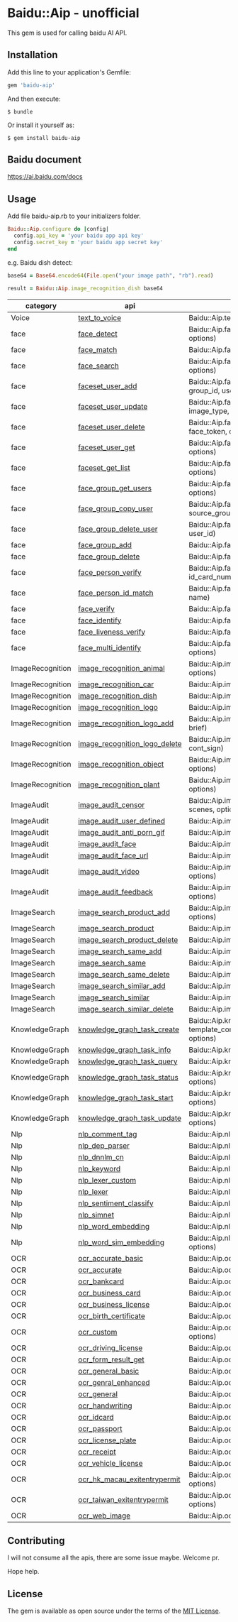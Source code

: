 # Baidu::Aip - unofficial

This gem is used for calling baidu AI API.

## Installation

Add this line to your application's Gemfile:

```ruby
gem 'baidu-aip'
```

And then execute:

    $ bundle

Or install it yourself as:

    $ gem install baidu-aip

## Baidu document
https://ai.baidu.com/docs

## Usage
Add file baidu-aip.rb to your initializers folder.
```ruby
Baidu::Aip.configure do |config|
  config.api_key = 'your baidu app api key'
  config.secret_key = 'your baidu app secret key'
end
```

e.g.
Baidu dish detect:
```ruby
base64 = Base64.encode64(File.open("your image path", "rb").read)

result = Baidu::Aip.image_recognition_dish base64
```
| category | api | example |
|----------|-----|---------|
| Voice | [text_to_voice](https://ai.baidu.com/docs#/TTS-API/top) | Baidu::Aip.text_to_voice(text, options) |
| face | [face_detect](https://ai.baidu.com/docs#/Face-Detect-V3/top) | Baidu::Aip.face_detect(image, image_type, options) |
| face | [face_match](https://ai.baidu.com/docs#/Face-Match-V3/top) | Baidu::Aip.face_match(images, options) |
| face | [face_search](https://ai.baidu.com/docs#/Face-Search-V3/top) | Baidu::Aip.face_search(image, image_type, options) |
| face | [faceset_user_add](https://ai.baidu.com/docs#/Face-Set-V3/8bea9967) | Baidu::Aip.faceset_user_add(image, image_type, group_id, user_id, options) |
| face | [faceset_user_update](https://ai.baidu.com/docs#/Face-Set-V3/bc7f58d1) | Baidu::Aip.faceset_user_update(image, image_type, group_id, user_id, options) |
| face | [faceset_user_delete](https://ai.baidu.com/docs#/Face-Set-V3/912191e1) | Baidu::Aip.faceset_user_delete(user_id, group_id, face_token, options) |
| face | [faceset_user_get](https://ai.baidu.com/docs#/Face-Set-V3/a8205a0b) | Baidu::Aip.faceset_user_get(user_id, group_id, options) |
| face | [faceset_get_list](https://ai.baidu.com/docs#/Face-Set-V3/871dcfcb) | Baidu::Aip.faceset_get_list(user_id, group_id, options) |
| face | [face_group_get_users](https://ai.baidu.com/docs#/Face-Set-V3/67d10e05) | Baidu::Aip.face_group_get_users(group_id, options) |
| face | [face_group_copy_user](https://ai.baidu.com/docs#/Face-Set-V3/4c8cc30a) | Baidu::Aip.face_group_copy_user(user_id, source_group_id, dest_group_id) |
| face | [face_group_delete_user](https://ai.baidu.com/docs#/Face-Set-V3/95b207bf) | Baidu::Aip.face_group_delete_user(group_id, user_id) |
| face | [face_group_add](https://ai.baidu.com/docs#/Face-Set-V3/5867daad) | Baidu::Aip.face_group_add(group_id) |
| face | [face_group_delete](https://ai.baidu.com/docs#/Face-Set-V3/24e7452a) | Baidu::Aip.face_group_delete(group_id) |
| face | [face_person_verify](https://ai.baidu.com/docs#/Face-PersonVerify-V3/5e90cef1) | Baidu::Aip.face_person_verify(image, image_type, id_card_number, name, options) |
| face | [face_person_id_match](https://ai.baidu.com/docs#/Face-PersonVerify-V3/5e90cef1) | Baidu::Aip.face_person_id_match(id_card_number, name) |
| face | [face_verify](https://ai.baidu.com/docs#/Face-Liveness-V3/top) | Baidu::Aip.face_verify(image, image_type, options) |
| face | [face_identify](https://ai.baidu.com/docs#/Face-H5Liveness-V3/624a381c) | Baidu::Aip.face_identify(image, options) |
| face | [face_liveness_verify](https://ai.baidu.com/docs#/Face-H5Liveness-V3/624a381c) | Baidu::Aip.face_liveness_verify(options) |
| face | [face_multi_identify]() | Baidu::Aip.face_multi_identify(image, group_id, options) |
| ImageRecognition | [image_recognition_animal]() | Baidu::Aip.image_recognition_animal(image, options) |
| ImageRecognition | [image_recognition_car]() | Baidu::Aip.image_recognition_car(image, options) |
| ImageRecognition | [image_recognition_dish]() | Baidu::Aip.image_recognition_dish(image, options) |
| ImageRecognition | [image_recognition_logo]() | Baidu::Aip.image_recognition_logo(image, options) |
| ImageRecognition | [image_recognition_logo_add]() | Baidu::Aip.image_recognition_logo_add(image, brief) |
| ImageRecognition | [image_recognition_logo_delete]() | Baidu::Aip.image_recognition_logo_delete(image, cont_sign) |
| ImageRecognition | [image_recognition_object]() | Baidu::Aip.image_recognition_object(image, options) |
| ImageRecognition | [image_recognition_plant]() | Baidu::Aip.image_recognition_plant(image, options) |
| ImageAudit | [image_audit_censor](https://ai.baidu.com/docs#/ImageCensoring-API/36636de4) | Baidu::Aip.image_audit_censor(image_or_url, scenes, options) |
| ImageAudit | [image_audit_user_defined](https://ai.baidu.com/docs#/ImageCensoring-API/36636de4) | Baidu::Aip.image_audit_user_defined(image) |
| ImageAudit | [image_audit_anti_porn_gif](https://ai.baidu.com/docs#/ImageCensoring-API/fd64e7cd) | Baidu::Aip.image_audit_anti_porn_gif(image_or_url) |
| ImageAudit | [image_audit_face](https://ai.baidu.com/docs#/ImageCensoring-API/5b2d2416) | Baidu::Aip.image_audit_face(image) |
| ImageAudit | [image_audit_face_url](https://ai.baidu.com/docs#/ImageCensoring-API/5b2d2416) | Baidu::Aip.image_audit_face_url(urls) |
| ImageAudit | [image_audit_video](https://ai.baidu.com/docs#/ImageCensoring-API/37a375a1) | Baidu::Aip.image_audit_video(scenes, image, options) |
| ImageAudit | [image_audit_feedback](https://ai.baidu.com/docs#/ImageCensoring-API/2e8d3d8c) | Baidu::Aip.image_audit_feedback(api_url, correct, options) |
| ImageSearch | [image_search_product_add]() | Baidu::Aip.image_search_product_add(image, options) |
| ImageSearch | [image_search_product]() | Baidu::Aip.image_search_product(image, options) |
| ImageSearch | [image_search_product_delete]() | Baidu::Aip.image_search_product_delete(image) |
| ImageSearch | [image_search_same_add]() | Baidu::Aip.image_search_same_add(image, brief) |
| ImageSearch | [image_search_same]() | Baidu::Aip.image_search_same(image) |
| ImageSearch | [image_search_same_delete]() | Baidu::Aip.image_search_same_delete(image) |
| ImageSearch | [image_search_similar_add]() | Baidu::Aip.image_search_similar_add(image, brief) |
| ImageSearch | [image_search_similar]() | Baidu::Aip.image_search_similar(image) |
| ImageSearch | [image_search_similar_delete]() | Baidu::Aip.image_search_similar_delete(image) |
| KnowledgeGraph | [knowledge_graph_task_create]() | Baidu::Aip.knowledge_graph_task_create(name, template_content, input_mapping_file, url_pattern, options) |
| KnowledgeGraph | [knowledge_graph_task_info]() | Baidu::Aip.knowledge_graph_task_info(id, options) |
| KnowledgeGraph | [knowledge_graph_task_query]() | Baidu::Aip.knowledge_graph_task_query(options) |
| KnowledgeGraph | [knowledge_graph_task_status]() | Baidu::Aip.knowledge_graph_task_status(id, options) |
| KnowledgeGraph | [knowledge_graph_task_start]() | Baidu::Aip.knowledge_graph_task_start(id, options) |
| KnowledgeGraph | [knowledge_graph_task_update]() | Baidu::Aip.knowledge_graph_task_update(id, options) |
| Nlp | [nlp_comment_tag]() | Baidu::Aip.nlp_comment_tag(text, options) |
| Nlp | [nlp_dep_parser]() | Baidu::Aip.nlp_dep_parser(text, options) |
| Nlp | [nlp_dnnlm_cn]() | Baidu::Aip.nlp_dnnlm_cn(text, options) |
| Nlp | [nlp_keyword]() | Baidu::Aip.nlp_keyword(text, options) |
| Nlp | [nlp_lexer_custom]() | Baidu::Aip.nlp_lexer_custom(text, options) |
| Nlp | [nlp_lexer]() | Baidu::Aip.nlp_lexer(text, options) |
| Nlp | [nlp_sentiment_classify]() | Baidu::Aip.nlp_sentiment_classify(text, options) |
| Nlp | [nlp_simnet]() | Baidu::Aip.nlp_simnet(text, text_2, options) |
| Nlp | [nlp_word_embedding]() | Baidu::Aip.nlp_word_embedding(word, options) |
| Nlp | [nlp_word_sim_embedding]() | Baidu::Aip.nlp_word_sim_embedding(word, word2, options) |
| OCR | [ocr_accurate_basic]() | Baidu::Aip.ocr_accurate_basic(image, options) |
| OCR | [ocr_accurate]() | Baidu::Aip.ocr_accurate(image, options) |
| OCR | [ocr_bankcard]() | Baidu::Aip.ocr_bankcard(image, options) |
| OCR | [ocr_business_card]() | Baidu::Aip.ocr_business_card(image, options) |
| OCR | [ocr_business_license]() | Baidu::Aip.ocr_business_license(image, options) |
| OCR | [ocr_birth_certificate]() | Baidu::Aip.ocr_birth_certificate(image, options) |
| OCR | [ocr_custom]() | Baidu::Aip.ocr_custom(image, template_sign, options) |
| OCR | [ocr_driving_license]() | Baidu::Aip.ocr_driving_license(image, options) |
| OCR | [ocr_form_result_get]() | Baidu::Aip.ocr_form_result_get(image, options) |
| OCR | [ocr_general_basic]() | Baidu::Aip.ocr_general_basic(image, options) |
| OCR | [ocr_genral_enhanced]() | Baidu::Aip.ocr_genral_enhanced(image, options) |
| OCR | [ocr_general]() | Baidu::Aip.ocr_general(image, options) |
| OCR | [ocr_handwriting]() | Baidu::Aip.ocr_handwriting(image, options) |
| OCR | [ocr_idcard]() | Baidu::Aip.ocr_idcard(image, idcard_side, options) |
| OCR | [ocr_passport]() | Baidu::Aip.ocr_passport(image, options) |
| OCR | [ocr_license_plate]() | Baidu::Aip.ocr_license_plate(image, options) |
| OCR | [ocr_receipt]() | Baidu::Aip.ocr_receipt(image, options) |
| OCR | [ocr_vehicle_license]() | Baidu::Aip.ocr_vehicle_license(image, options) |
| OCR | [ocr_hk_macau_exitentrypermit]() | Baidu::Aip.ocr_hk_macau_exitentrypermit(image, options) |
| OCR | [ocr_taiwan_exitentrypermit]() | Baidu::Aip.ocr_taiwan_exitentrypermit(image, options) |
| OCR | [ocr_web_image]() | Baidu::Aip.ocr_web_image(image, options) |

## Contributing

I will not consume all the apis, there are some issue maybe.
Welcome pr.

Hope help.

## License

The gem is available as open source under the terms of the [MIT License](http://opensource.org/licenses/MIT).

